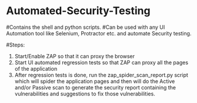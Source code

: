 # Automated-Security-Testing
#Contains the shell and python scripts. 
#Can be used with any UI Automation tool like Selenium, Protractor etc. and automate Security testing.



#Steps:
1. Start/Enable ZAP so that it can proxy the browser
2. Start UI automated regression tests so that ZAP can proxy all the pages of the application
3. After regression tests is done, run the zap_spider_scan_report.py script which will spider the application pages and then will do the Active and/or Passive scan to generate the security report containing the vulnerabilities and suggestions to fix those vulnerabilities.
